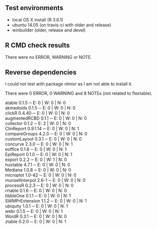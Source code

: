 ## Test environments

- local OS X install (R 3.6.1)
- ubuntu 14.05 (on travis-ci with older and release)
- winbuilder (older, release and devel)

## R CMD check results

There were no ERROR, WARNING or NOTE. 

## Reverse dependencies

I could not test with package nlmixr as I am not able to install it.

There were 0 ERROR, 0 WARNING and 8 NOTEs (not related to flextable). 

atable 0.1.5              ─ E: 0     | W: 0     | N: 0     
akmedoids 0.1.5           ─ E: 0     | W: 0     | N: 0     
clickR 0.4.40             ─ E: 0     | W: 0     | N: 0     
augmentedRCBD 0.1.1       ─ E: 0     | W: 0     | N: 0     
collector 0.1.2           ─ E: 2     | W: 0     | N: 0     
ClinReport 0.9.1.14       ─ E: 0     | W: 0     | N: 1     
compareGroups 4.2.0       ─ E: 0     | W: 0     | N: 0     
customLayout 0.3.1        ─ E: 0     | W: 0     | N: 0     
concurve 2.3.0            ─ E: 0     | W: 0     | N: 1     
eoffice 0.1.8             ─ E: 0     | W: 0     | N: 1     
EpiReport 0.1.0           ─ E: 0     | W: 0     | N: 1     
export 0.2.2              ─ E: 0     | W: 1     | N: 0     
huxtable 4.7.1            ─ E: 0     | W: 0     | N: 0     
Mediana 1.0.8             ─ E: 0     | W: 0     | N: 0     
microplot 1.0-42          ─ E: 0     | W: 0     | N: 0     
munsellinterpol 2.6-1     ─ E: 0     | W: 0     | N: 0     
processR 0.2.3            ─ E: 0     | W: 0     | N: 0     
rrtable 0.1.6             ─ E: 0     | W: 0     | N: 0     
tibbleOne 0.1.1           ─ E: 0     | W: 0     | N: 1     
SWMPrExtension 1.1.2      ─ E: 0     | W: 0     | N: 1     
ubiquity 1.0.1            ─ E: 0     | W: 0     | N: 1     
webr 0.1.5                ─ E: 0     | W: 0     | N: 1     
WordR 0.3.1               ─ E: 0     | W: 0     | N: 0     
ztable 0.2.0              ─ E: 0     | W: 0     | N: 1
